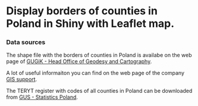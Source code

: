 # Display borders of counties in Poland in Shiny with Leaflet map.

### Data sources
The shape file with the borders of counties in Poland is availabe on the web page of [GUGiK - Head Office of Geodesy and Cartography](http://www.gugik.gov.pl/pzgik/dane-bez-oplat/dane-z-panstwowego-rejestru-granic-i-powierzchni-jednostek-podzialow-terytorialnych-kraju-prg).

A lot of useful informaiton you can find on the web page of the company [GIS support](https://gis-support.pl/granice-administracyjne/).

The TERYT register with codes of all counties in Poland can be downloaded from [GUS - Statistics Poland](http://eteryt.stat.gov.pl/eTeryt/rejestr_teryt/udostepnianie_danych/baza_teryt/uzytkownicy_indywidualni/pobieranie/pobieranie.aspx?contrast=default). 
